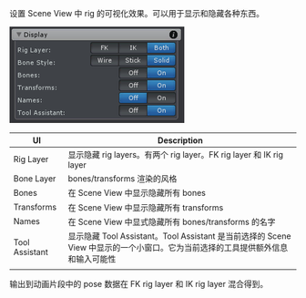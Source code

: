 设置 Scene View 中 rig 的可视化效果。可以用于显示和隐藏各种东西。

![PoseEditorDisplay](../../Image/PoseEditorDisplay.png)

| UI | Description |
| --- | --- |
| Rig Layer | 显示隐藏 rig layers。有两个 rig layer。FK rig layer 和 IK rig layer |
| Bone Layer | bones/transforms 渲染的风格 |
| Bones | 在 Scene View 中显示隐藏所有 bones |
| Transforms | 在 Scene View 中显示隐藏所有 transforms |
| Names | 在 Scene View 中显式隐藏所有 bones/transforms 的名字 |
| Tool Assistant | 显示隐藏 Tool Assistant。Tool Assistant 是当前选择的 Scene View 中显示的一个小窗口。它为当前选择的工具提供额外信息和输入可能性 |
| | |

输出到动画片段中的 pose 数据在 FK rig layer 和 IK rig layer 混合得到。
